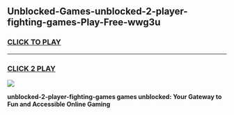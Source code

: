 
## Unblocked-Games-unblocked-2-player-fighting-games-Play-Free-wwg3u
<h3>
<a href="https://premium76.site?title=unblocked-2-player-fighting-games&ref=19M">CLICK TO PLAY</a></h3>
<hr>

<h3>
<a href="https://premium76.site?title=unblocked-2-player-fighting-games&ref=19M">CLICK 2 PLAY</a>
  
</h3>

<a href="https://premium76.site?title=unblocked-2-player-fighting-games&ref=19M"><img src="https://clearcache.store/games.png"></a>


**unblocked-2-player-fighting-games games unblocked: Your Gateway to Fun and Accessible Online Gaming**
